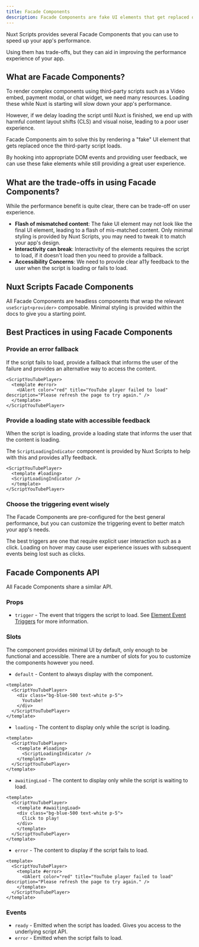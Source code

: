 ```yaml
---
title: Facade Components
description: Facade Components are fake UI elements that get replaced once a third-party script loads.
---
```


Nuxt Scripts provides several Facade Components that you can use to speed up your app's performance. 

Using them has trade-offs, but they can aid in improving the performance experience of your app.

## What are Facade Components?

To render complex components using third-party scripts such as a Video embed, payment modal, or chat widget, we need many resources.
Loading these while Nuxt is starting will slow down your app's performance.

However, if we delay loading the script until Nuxt is finished, we end up with harmful content layout shifts (CLS) and visual noise,
leading to a poor user experience.

Facade Components aim to solve this by rendering a "fake" UI element that gets replaced once the third-party script loads.

By hooking into appropriate DOM events and providing user feedback, we can use these fake elements while still providing a great user experience.

## What are the trade-offs in using Facade Components?

While the performance benefit is quite clear, there can be trade-off on user experience.

- **Flash of mismatched content**: The fake UI element may not look like the final UI element, leading to a flash of mis-matched content. Only minimal
styling is provided by Nuxt Scripts, you may need to tweak it to match your app's design.
- **Interactivity can break**: Interactivity of the elements requires the script to load, if it doesn't load then you need to provide a fallback.
- **Accessibility Concerns**: We need to provide clear a11y feedback to the user when the script is loading or fails to load.

## Nuxt Scripts Facade Components

All Facade Components are headless components that wrap the relevant `useScript<provider>` composable. Minimal styling is
provided within the docs to give you a starting point.

## Best Practices in using Facade Components

### Provide an error fallback

If the script fails to load, provide a fallback that informs the user of the failure and provides an alternative way to access the content.

```vue
<ScriptYouTubePlayer>
  <template #error>
    <UAlert color="red" title="YouTube player failed to load" description="Please refresh the page to try again." />
  </template>
</ScriptYouTubePlayer>
```

### Provide a loading state with accessible feedback

When the script is loading, provide a loading state that informs the user that the content is loading.

The `ScriptLoadingIndicator` component is provided by Nuxt Scripts to help with this and provides a11y feedback.

```vue
<ScriptYouTubePlayer>
  <template #loading>
  <ScriptLoadingIndicator />
  </template>
</ScriptYouTubePlayer>
```

### Choose the triggering event wisely

The Facade Components are pre-configured for the best general performance, but you can customize the triggering event to better match your app's needs.

The best triggers are one that require explicit user interaction such as a click. Loading on hover may cause user experience issues
with subsequent events being lost such as clicks.

## Facade Components API

All Facade Components share a similar API.

### Props

- `trigger` - The event that triggers the script to load. See [Element Event Triggers](/docs/guides/script-triggers#element-event-triggers) for more information.

### Slots

The component provides minimal UI by default, only enough to be functional and accessible. There are a number of slots for you to customize the components however you need.

- `default` - Content to always display with the component.

```vue
<template>
  <ScriptYouTubePlayer>
    <div class="bg-blue-500 text-white p-5">
      Youtube!
    </div>
  </ScriptYouTubePlayer>
</template>
```

- `loading` - The content to display only while the script is loading.

```vue
<template>
  <ScriptYouTubePlayer>
    <template #loading>
      <ScriptLoadingIndicator />
    </template>
  </ScriptYouTubePlayer>
</template>
```

- `awaitingLoad` - The content to display only while the script is waiting to load.

```vue
<template>
  <ScriptYouTubePlayer>
    <template #awaitingLoad>
    <div class="bg-blue-500 text-white p-5">
      Click to play!
    </div>
    </template>
  </ScriptYouTubePlayer>
</template>
```

- `error` - The content to display if the script fails to load.

```vue
<template>
  <ScriptYouTubePlayer>
    <template #error>
      <UAlert color="red" title="YouTube player failed to load" description="Please refresh the page to try again." />
    </template>
  </ScriptYouTubePlayer>
</template>
```

### Events

- `ready` - Emitted when the script has loaded. Gives you access to the underlying script API.
- `error` - Emitted when the script fails to load. 

